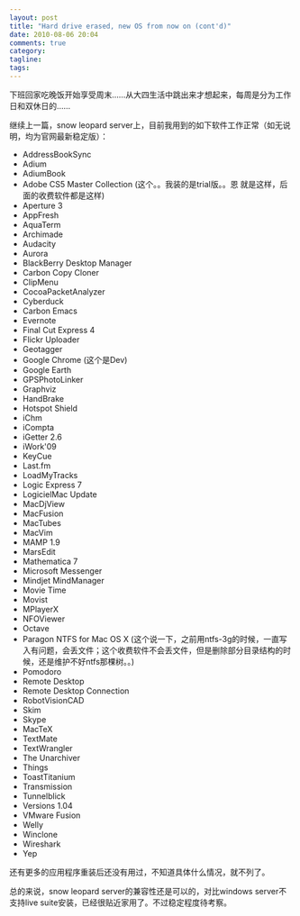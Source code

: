 ```yaml
---
layout: post
title: "Hard drive erased, new OS from now on (cont'd)"
date: 2010-08-06 20:04
comments: true
category: 
tagline: 
tags:
---
```

    

下班回家吃晚饭开始享受周末……从大四生活中跳出来才想起来，每周是分为工作日和双休日的……

继续上一篇，snow leopard server上，目前我用到的如下软件工作正常（如无说明，均为官网最新稳定版）：

  * AddressBookSync  
  * Adium  
  * AdiumBook  
  * Adobe CS5 Master Collection (这个。。我装的是trial版。。恩 就是这样，后面的收费软件都是这样)  
  * Aperture 3  
  * AppFresh  
  * AquaTerm  
  * Archimade  
  * Audacity  
  * Aurora  
  * BlackBerry Desktop Manager  
  * Carbon Copy Cloner  
  * ClipMenu  
  * CocoaPacketAnalyzer  
  * Cyberduck  
  * Carbon Emacs  
  * Evernote  
  * Final Cut Express 4  
  * Flickr Uploader  
  * Geotagger  
  * Google Chrome (这个是Dev)  
  * Google Earth  
  * GPSPhotoLinker  
  * Graphviz  
  * HandBrake  
  * Hotspot Shield  
  * iChm  
  * iCompta  
  * iGetter 2.6  
  * iWork'09  
  * KeyCue  
  * Last.fm  
  * LoadMyTracks  
  * Logic Express 7  
  * LogicielMac Update  
  * MacDjView  
  * MacFusion  
  * MacTubes  
  * MacVim  
  * MAMP 1.9  
  * MarsEdit  
  * Mathematica 7  
  * Microsoft Messenger  
  * Mindjet MindManager  
  * Movie Time  
  * Movist  
  * MPlayerX  
  * NFOViewer  
  * Octave  
  * Paragon NTFS for Mac OS X (这个说一下，之前用ntfs-3g的时候，一直写入有问题，会丢文件；这个收费软件不会丢文件，但是删除部分目录结构的时候，还是维护不好ntfs那棵树。。)  
  * Pomodoro  
  * Remote Desktop  
  * Remote Desktop Connection  
  * RobotVisionCAD  
  * Skim  
  * Skype  
  * MacTeX  
  * TextMate  
  * TextWrangler  
  * The Unarchiver  
  * Things  
  * ToastTitanium  
  * Transmission  
  * Tunnelblick  
  * Versions 1.04  
  * VMware Fusion  
  * Welly  
  * Winclone  
  * Wireshark  
  * Yep

还有更多的应用程序重装后还没有用过，不知道具体什么情况，就不列了。

总的来说，snow leopard server的兼容性还是可以的，对比windows server不支持live suite安装，已经很贴近家用了。不过稳定程度待考察。
